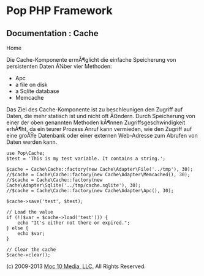 Pop PHP Framework
=================

Documentation : Cache
---------------------

Home

Die Cache-Komponente ermÃ¶glicht die einfache Speicherung von
persistenten Daten Ã¼ber vier Methoden:

-   Apc
-   a file on disk
-   a Sqlite database
-   Memcache

Das Ziel des Cache-Komponente ist zu beschleunigen den Zugriff auf
Daten, die mehr statisch ist und nicht oft Ã¤ndern. Durch Speicherung
von einer der oben genannten Methoden kÃ¶nnen Zugriffsgeschwindigkeit
erhÃ¶ht, da ein teurer Prozess Anruf kann vermieden, wie den Zugriff auf
eine groÃŸe Datenbank oder einer externen Web-Adresse zum Abrufen von
Daten werden kann.

    use Pop\Cache;
    $test = 'This is my test variable. It contains a string.';

    $cache = Cache\Cache::factory(new Cache\Adapter\File('../tmp'), 30);
    //$cache = Cache\Cache::factory(new Cache\Adapter\Memcached(), 30);
    //$cache = Cache\Cache::factory(new Cache\Adapter\Sqlite('../tmp/cache.sqlite'), 30);
    //$cache = Cache\Cache::factory(new Cache\Adapter\Apc(), 30);

    $cache->save('test', $test);

    // Load the value
    if (!($var = $cache->load('test'))) {
        echo "It's either not there or expired.";
    } else {
        echo $var;
    }

    // Clear the cache
    $cache->clear();

\(c) 2009-2013 [Moc 10 Media, LLC.](http://www.moc10media.com) All
Rights Reserved.
